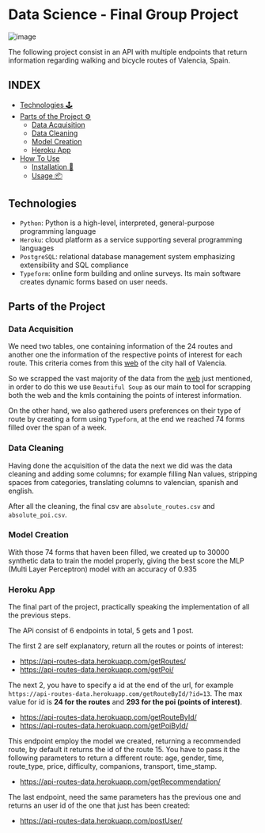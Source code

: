 # Data Science - Final Group Project

![image](https://web-static.wrike.com/blog/content/uploads/2019/05/API-Wrike-.jpg?av=8d387ac3ad145fbd322ff0d641cd1124)

The following project consist in an API with multiple endpoints that return information regarding walking and bicycle routes of Valencia, Spain.

## INDEX

- [Technologies 🕹](#technologies)
- [Parts of the Project ⚙](#parts-of-the-project)
	- [Data Acquisition](#data-acquisition)
	- [Data Cleaning](#data-cleaning)
	- [Model Creation](#model-creation)
	- [Heroku App](#heroku-app)
- [How To Use](#how-to-use)
	- [Installation 🔧](#installation)
	- [Usage 📦](#usage)

## Technologies

- `Python`: Python is a high-level, interpreted, general-purpose programming language
- `Heroku`: cloud platform as a service supporting several programming languages
- `PostgreSQL`:  relational database management system emphasizing extensibility and SQL compliance
- `Typeform`: online form building and online surveys. Its main software creates dynamic forms based on user needs.

## Parts of the Project

### Data Acquisition

We need two tables, one containing information of the 24 routes and another one the information of the respective points of interest for each route. This criteria comes from this [web](https://cultural.valencia.es/es/rutas/) of the city hall of Valencia.

So we scrapped the vast majority of the data from the [web](https://cultural.valencia.es/es/rutas/) just mentioned, in order to do this we use ```Beautiful Soup``` as our main to tool for scrapping both the web and the kmls containing the points of interest information.

On the other hand, we also gathered users preferences on their type of route by creating a form using `Typeform`, at the end we reached 74 forms filled over the span of a week.

### Data Cleaning

Having done the acquisition of the data the next we did was the data cleaning and adding some columns; for example filling Nan values, stripping spaces from categories, translating columns to valencian, spanish and english.

After all the cleaning, the final csv are `absolute_routes.csv` and `absolute_poi.csv`.

### Model Creation

With those 74 forms that haven been filled, we created up to 30000 synthetic data to train the model properly, giving the best score the MLP (Multi Layer Perceptron) model with an accuracy of 0.935

### Heroku App

The final part of the project, practically speaking the implementation of all the previous steps.

The APi consist of 6 endpoints in total, 5 gets and 1 post.

The first 2 are self explanatory, return all the routes or points of interest: 
- https://api-routes-data.herokuapp.com/getRoutes/
- https://api-routes-data.herokuapp.com/getPoi/

The next 2, you have to specify a id at the end of the url, for example `https://api-routes-data.herokuapp.com/getRouteById/?id=13`. The max value for id is **24 for the routes** and **293 for the poi (points of interest)**.
- https://api-routes-data.herokuapp.com/getRouteById/
- https://api-routes-data.herokuapp.com/getPoiById/

This endpoint employ the model we created, returning a recommended route, by default it returns the id of the route 15. You have to pass it the following parameters to return a different route:  age, gender, time, route_type, price, difficulty, companions, transport, time_stamp.

- https://api-routes-data.herokuapp.com/getRecommendation/

The last endpoint, need the same parameters has the previous one and returns an user id of the one that just has been created:
- https://api-routes-data.herokuapp.com/postUser/











